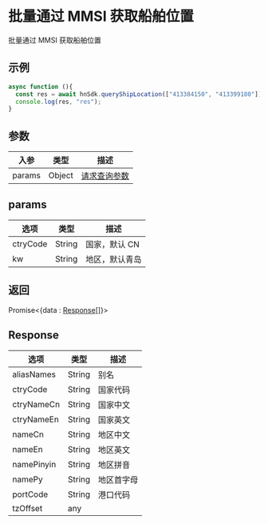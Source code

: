 # 批量通过 MMSI 获取船舶位置

批量通过 MMSI 获取船舶位置

## 示例

```ts
async function (){
  const res = await hnSdk.queryShipLocation(["413384150", "413399180"]);
  console.log(res, "res");
}
```

## 参数

| 入参   | 类型   | 描述                    |
| ------ | ------ | ----------------------- |
| params | Object | [请求查询参数](#params) |

## params

| 选项     | 类型   | 描述           |
| -------- | ------ | -------------- |
| ctryCode | String | 国家，默认 CN  |
| kw       | String | 地区，默认青岛 |

## 返回

Promise<{data : [Response](#response)[]}>

## Response

| 选项       | 类型   | 描述       |
| ---------- | ------ | ---------- |
| aliasNames | String | 别名       |
| ctryCode   | String | 国家代码   |
| ctryNameCn | String | 国家中文   |
| ctryNameEn | String | 国家英文   |
| nameCn     | String | 地区中文   |
| nameEn     | String | 地区英文   |
| namePinyin | String | 地区拼音   |
| namePy     | String | 地区首字母 |
| portCode   | String | 港口代码   |
| tzOffset   | any    |            |
